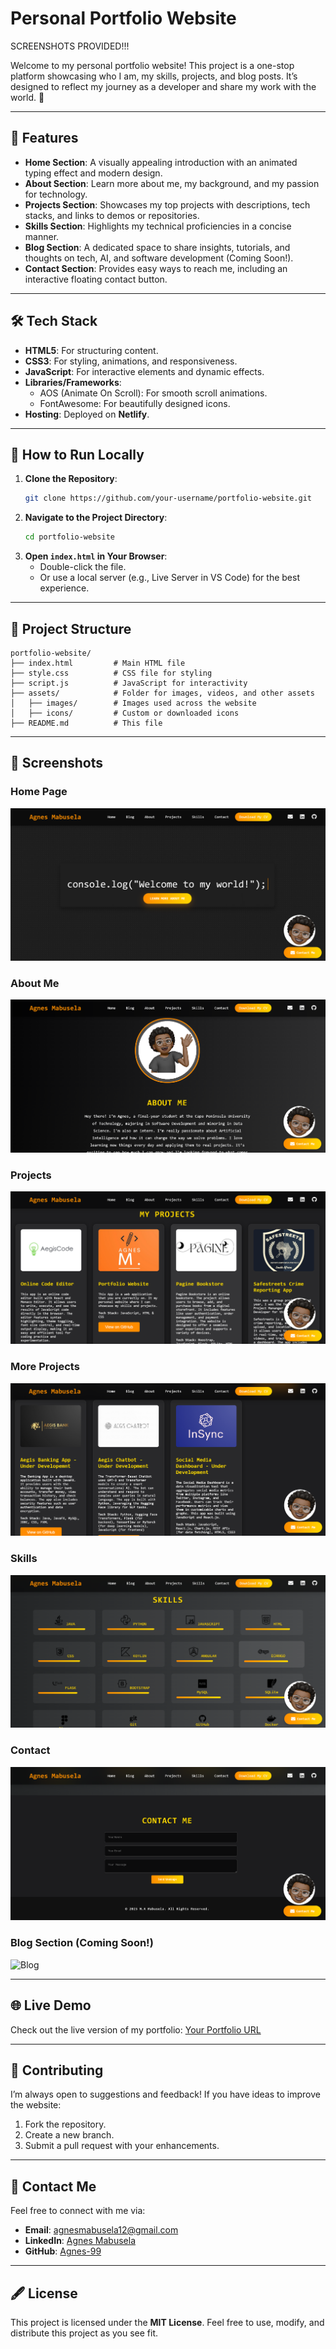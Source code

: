 # Personal Portfolio Website
SCREENSHOTS PROVIDED!!!

Welcome to my personal portfolio website! This project is a one-stop platform showcasing who I am, my skills, projects, and blog posts. It’s designed to reflect my journey as a developer and share my work with the world. 🚀

---

## 🌟 Features

- **Home Section**: A visually appealing introduction with an animated typing effect and modern design.
- **About Section**: Learn more about me, my background, and my passion for technology.
- **Projects Section**: Showcases my top projects with descriptions, tech stacks, and links to demos or repositories.
- **Skills Section**: Highlights my technical proficiencies in a concise manner.
- **Blog Section**: A dedicated space to share insights, tutorials, and thoughts on tech, AI, and software development (Coming Soon!).
- **Contact Section**: Provides easy ways to reach me, including an interactive floating contact button.

---

## 🛠️ Tech Stack

- **HTML5**: For structuring content.
- **CSS3**: For styling, animations, and responsiveness.
- **JavaScript**: For interactive elements and dynamic effects.
- **Libraries/Frameworks**:
  - AOS (Animate On Scroll): For smooth scroll animations.
  - FontAwesome: For beautifully designed icons.
- **Hosting**: Deployed on **Netlify**.

---

## 🚀 How to Run Locally

1. **Clone the Repository**:
   ```bash
   git clone https://github.com/your-username/portfolio-website.git
   ```
2. **Navigate to the Project Directory**:
   ```bash
   cd portfolio-website
   ```
3. **Open `index.html` in Your Browser**:
   - Double-click the file.
   - Or use a local server (e.g., Live Server in VS Code) for the best experience.

---

## 📂 Project Structure

```
portfolio-website/
├── index.html         # Main HTML file
├── style.css          # CSS file for styling
├── script.js          # JavaScript for interactivity
├── assets/            # Folder for images, videos, and other assets
│   ├── images/        # Images used across the website
│   ├── icons/         # Custom or downloaded icons
├── README.md          # This file
```

---

## 📸 Screenshots

### Home Page  
![Home Page](./assets/images/screenshots/home-page.png)

### About Me  
![About Me](./assets/images/screenshots/about-me.png)

### Projects  
![Projects](./assets/images/screenshots/projects_1.png)

### More Projects
![Projects](./assets/images/screenshots/projects_2.png)

### Skills  
![Skills](./assets/images/screenshots/skills.png)

### Contact  
![Contact](./assets/images/screenshots/contact.png)

### Blog Section (Coming Soon!)  
![Blog](./assets/images/screenshots/blog-coming-soon.png)

---

## 🌐 Live Demo

Check out the live version of my portfolio: [Your Portfolio URL](#)

---

## 🤝 Contributing

I’m always open to suggestions and feedback! If you have ideas to improve the website:

1. Fork the repository.
2. Create a new branch.
3. Submit a pull request with your enhancements.

---

## 📩 Contact Me

Feel free to connect with me via:

- **Email**: agnesmabusela12@gmail.com  
- **LinkedIn**: [Agnes Mabusela](https://www.linkedin.com/in/agnes-mabusela)  
- **GitHub**: [Agnes-99](https://github.com/Agnes-99)

---

## 🖋️ License

This project is licensed under the **MIT License**. Feel free to use, modify, and distribute this project as you see fit.
